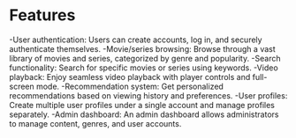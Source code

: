 # Features
-User authentication: Users can create accounts, log in, and securely authenticate themselves.
-Movie/series browsing: Browse through a vast library of movies and series, categorized by genre and popularity.
-Search functionality: Search for specific movies or series using keywords.
-Video playback: Enjoy seamless video playback with player controls and full-screen mode.
-Recommendation system: Get personalized recommendations based on viewing history and preferences.
-User profiles: Create multiple user profiles under a single account and manage profiles separately.
-Admin dashboard: An admin dashboard allows administrators to manage content, genres, and user accounts.
